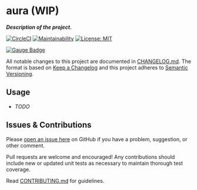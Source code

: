 # aura (WIP)
*__Description of the project.__*

[![CircleCI](https://circleci.com/gh/sitture/aura.svg?style=shield)](https://circleci.com/gh/sitture/aura) [![Maintainability](https://api.codeclimate.com/v1/badges/b5cc25a0c4b0722a6c60/maintainability)](https://codeclimate.com/github/sitture/aura/maintainability) [![License: MIT](https://img.shields.io/badge/License-MIT-yellow.svg?maxAge=2592000)](https://opensource.org/licenses/MIT)

[![Gauge Badge](https://gauge.org/Gauge_Badge.svg)](https://gauge.org)

All notable changes to this project are documented in [CHANGELOG.md](CHANGELOG.md). 
The format is based on [Keep a Changelog](http://keepachangelog.com/en/1.0.0/) 
and this project adheres to [Semantic Versioning](http://semver.org/spec/v2.0.0.html).

## Usage

* *TODO*


## Issues & Contributions

Please [open an issue here](../../issues) on GitHub if you have a problem, suggestion, or other comment.

Pull requests are welcome and encouraged! Any contributions should include new or updated unit tests as necessary to maintain thorough test coverage.

Read [CONTRIBUTING.md](CONTRIBUTING.md) for guidelines.
